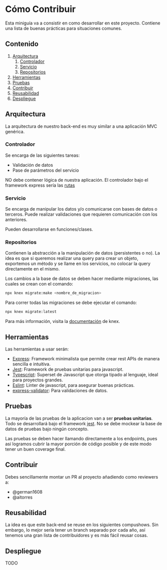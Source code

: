 # Cómo Contribuir

Esta miniguía va a consistir en como desarrollar en este proyecto. Contiene una lista de buenas prácticas para situaciones comunes.

## Contenido

1. [Arquitectura](#Arquitectura)
    1. [Controlador](#Controlador)
    2. [Servicio](#Servicio)
    3. [Repositorios](#Repositorios)
2. [Herramientas](#Herramientas)
3. [Pruebas](#Pruebas)
4. [Contribuir](#Contribuir)
5. [Reusabilidad](#Reusabilidad)
6. [Despliegue](#Despliegue)

## Arquitectura

La arquitectura de nuestro back-end es muy similar a una aplicación MVC genérica.

### Controlador

Se encarga de las siguientes tareas:

- Validación de datos
- Pase de parámetros del servicio

NO debe contener lógica de nuestra aplicación. El controlador bajo el framework express sería las [rutas](https://expressjs.com/en/guide/routing.html)

### Servicio

Se encarga de manipular los datos y/o comunicarse con bases de datos o terceros. Puede realizar validaciones que requieren comunicación con los anteriores.

Pueden desarrollarse en funciones/clases.

### Repositorios

Contienen la abstracción a la manipulación de datos (persistentes o no). La idea es que si queremos realizar una query para crear un objeto, exportemos un método y se llame en los servicios, no colocar la query directamente en el mismo.

Los cambios a la base de datos se deben hacer mediante migraciones, las cuales se crean con el comando:

```bash
npx knex migrate:make <nombre_de_migracion>
```

Para correr todas las migraciones se debe ejecutar el comando:

```bash
npx knex migrate:latest
```

Para más información, visita la [documentación](http://knexjs.org/#Migrations-CLI) de knex.
## Herramientas

Las herramientas a usar serán:

- [Express](https://expressjs.com/): Framework minimalista que permite crear rest APIs de manera sencilla e intuitiva.
- [Jest](https://jestjs.io/): Framework de pruebas unitarias para javascript.
- [Typescript](https://typescriptlang.org/docs/home.html): Superset de Javascript que otorga tipado al lenguaje, ideal para proyectos grandes.
- [Eslint](https://eslint.org/): Linter de javascript, para asegurar buenas prácticas.
- [express-validator](https://www.npmjs.com/package/express-validator): Para validaciones de datos.

## Pruebas

La mayoría de las pruebas de la aplicacion van a ser **pruebas unitarias**. Todo se desarrollará bajo el framework [jest](https://jestjs.io/). No se debe mockear la base de datos de pruebas bajo ningún concepto.

Las pruebas se deben hacer llamando directamente a los endpoints, pues así logramos cubrir la mayor porción de código posible y de este modo tener un buen coverage final.

## Contribuir

Debes sencillamente montar un PR al proyecto añadiendo como reviewers a:

- @german1608
- @aitorres

## Reusabilidad

La idea es que este back-end se reuse en los siguientes compushows. Sin embargo, lo mejor sería tener un branch separado por cada año, así tenemos una gran lista de contribuidores y es más fácil reusar cosas.

## Despliegue

TODO
